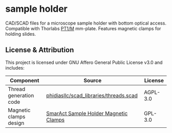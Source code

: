 # sample holder
CAD/SCAD files for a microscope sample holder with bottom optical access. Compatible with Thorlabs [PT1/M](https://www.thorlabs.de/thorproduct.cfm?partnumber=PT1/M) mm-plate.
Features magnetic clamps for holding slides.


## License & Attribution

This project is licensed under GNU Affero General Public License v3.0 and includes:

| Component | Source | License |
|-----------|--------|---------|
| Thread generation code | [phidiasllc/scad_libraries/threads.scad](https://github.com/phidiasllc/scad_libraries) | AGPL-3.0 |
| Magnetic clamps design | [SmarAct Sample Holder Magnetic Clamps](https://www.printables.com/model/1081684-smaract-sample-holder-magnetic-clamps) | GPL-3.0 |

